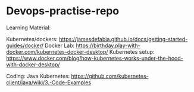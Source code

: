 # Devops-practise-repo

Learning Material:

Kubernetes/dockers: https://jamesdefabia.github.io/docs/getting-started-guides/docker/
Docker Lab: https://birthday.play-with-docker.com/kubernetes-docker-desktop/
Kubernetes setup: https://www.docker.com/blog/how-kubernetes-works-under-the-hood-with-docker-desktop/

Coding:
Java Kubernetes: https://github.com/kubernetes-client/java/wiki/3.-Code-Examples
